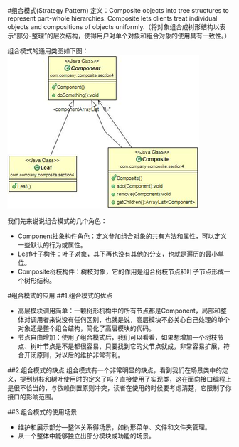 #组合模式(Strategy Pattern) 
定义：Composite objects into tree structures to represent part-whole hierarchies. Composite lets clients treat individual objects and compositions of objects uniformly.（将对象组合成树形结构以表示“部分-整理”的层次结构，使得用户对单个对象和组合对象的使用具有一致性。）  


组合模式的通用类图如下图：  
![Alt text](composite.jpg "组合模式类图")

我们先来说说组合模式的几个角色：

- Component抽象构件角色：定义参加组合对象的共有方法和属性，可以定义一些默认的行为或属性。
- Leaf叶子构件：叶子对象，其下再也没有其他的分支，也就是遍历的最小单位。
- Composite树枝构件：树枝对象，它的作用是组合树枝节点和叶子节点形成一个树形结构。


#组合模式的应用
##1.组合模式的优点
 * 高层模块调用简单：一颗树形机构中的所有节点都是Component，局部和整体对调用者来说没有任何区别，也就是说，高层模块不必关心自己处理的单个对象还是整个组合结构，简化了高层模块的代码。
 * 节点自由增加：使用了组合模式后，我们可以看看，如果想增加一个树枝节点、树叶节点是不是都很容易，只要找到它的父节点就成，非常容易扩展，符合开闭原则，对以后的维护非常有利。


##2.组合模式的缺点 
组合模式有一个非常明显的缺点，看到我们在场景类中的定义，提到树枝和树叶使用时的定义了吗？直接使用了实现类，这在面向接口编程上是很不恰当的，与依赖倒置原则冲突，读者在使用的时候要考虑清楚，它限制了你接口的影响范围。  


##3.组合模式的使用场景
 * 维护和展示部分—整体关系得场景，如树形菜单、文件和文件夹管理。
 * 从一个整体中能够独立出部分模块或功能的场景。
 
